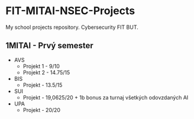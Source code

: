 # FIT-MITAI-NSEC-Projects
My school projects repository. Cybersecurity FIT BUT.

## 1MITAI - Prvý semester
- AVS
  - Projekt 1 - 9/10
  - Projekt 2 - 14.75/15
- BIS
  - Projekt - 13.5/15
- SUI
  - Projekt - 19,0625/20 + 1b bonus za turnaj všetkých odovzdaných AI
- UPA
  - Projekt - 20/20
